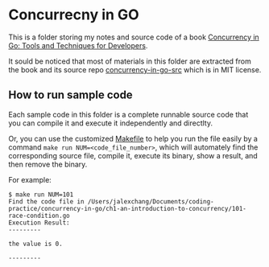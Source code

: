 # Concurrecny in GO

This is a folder storing my notes and source code of a book [Concurrency in Go: Tools and Techniques for Developers](https://www.amazon.com/Concurrency-Go-Tools-Techniques-Developers/dp/1491941197).

It sould be noticed that most of materials in this folder are extracted from the book and its source repo [concurrency-in-go-src](https://github.com/kat-co/concurrency-in-go-src) which is in MIT license.

## How to run sample code

Each sample code in this folder is a complete runnable source code that you can compile it and execute it independently and directlty.

Or, you can use the customized [Makefile](Makefile) to help you run the file easily by a command 
``` make run NUM=<code_file_number> ```, which will automately find the corresponding source file, compile it, execute its binary, show a result, and then remove the binary.

For example:

```
$ make run NUM=101
Find the code file in /Users/jalexchang/Documents/coding-practice/concurrency-in-go/ch1-an-introduction-to-concurrency/101-race-condition.go
Execution Result:
---------

the value is 0.

---------
```